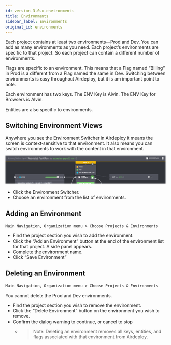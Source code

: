 ```yaml
---
id: version-3.0.x-environments
title: Environments
sidebar_label: Environments
original_id: environments
---
```


Each project contains at least two environments—Prod and Dev. You can add as many environments as you need. Each project’s environments are specific to that project. So each project can contain a different number of environments.

Flags are specific to an environment. This means that a Flag named “Billing” in Prod is a different from a Flag named the same in Dev. Switching between environments is easy throughout Airdeploy, but it is am important point to note.

Each environment has two keys. The ENV Key is Alvin. The ENV Key for Browsers is Alvin.

Entities are also specific to environments.  

## Switching Environment Views

Anywhere you see the Environment Switcher in Airdeploy it means the screen is context-sensitive to that environment. It also means you can switch environments to work with the content in that environment.

![](assets/switching-env.png)

- Click the Environment Switcher.
- Choose an environment from the list of environments.

## Adding an Environment

`Main Navigation, Organization menu > Choose Projects & Environments`

- Find the project section you wish to add the environment.
- Click the “Add an Environment” button at the end of the environment list for that project. A side panel appears.
- Complete the environment name.
- Click “Save Environment”

## Deleting an Environment

`Main Navigation, Organization menu > Choose Projects & Environments`

You cannot delete the Prod and Dev environments.


- Find the project section you wish to remove the environment.
- Click the “Delete Environment” button on the environment you wish to remove.
- Confirm the dialog warning to continue, or cancel to stop
    - > Note: Deleting an environment removes all keys, entities, and flags associated with that environment from Airdeploy.